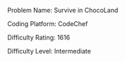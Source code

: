 Problem Name: Survive in ChocoLand

Coding Platform: CodeChef

Difficulty Rating: 1616

Difficulty Level: Intermediate
